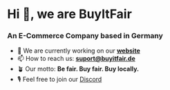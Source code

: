 <h1>Hi 👋, we are BuyItFair</h1>
<h3>An E-Commerce Company based in Germany</h3>

- 🔭 We are currently working on our **[website](https://www.buyitfair.de)**
- 📫 How to reach us: **suport@buyitfair.de**
- 🪴 Our motto: **Be fair. Buy fair. Buy locally.**
- 🎙️ Feel free to join our <a href="https://discord.gg/https://discord.gg/RFFPqfVXmQ" target="blank">Discord</a>
